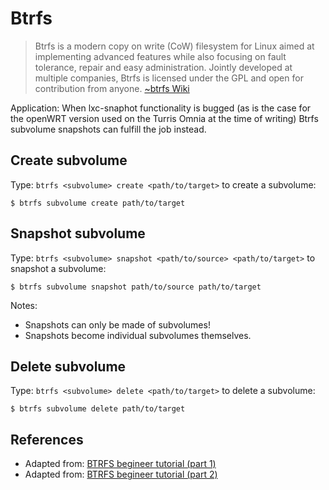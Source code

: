 # Btrfs

> Btrfs is a modern copy on write (CoW) filesystem for Linux aimed at implementing advanced features while also focusing on fault tolerance, repair and easy administration. Jointly developed at multiple companies, Btrfs is licensed under the GPL and open for contribution from anyone. [~btrfs Wiki][3]

Application: When lxc-snaphot functionality is bugged (as is the case for the openWRT version used on the Turris Omnia at the time of writing) Btrfs subvolume snapshots can fulfill the job instead.

## Create subvolume

Type: `btrfs <subvolume> create <path/to/target>` to create a subvolume:

```shell
$ btrfs subvolume create path/to/target
```


## Snapshot subvolume

Type: `btrfs <subvolume> snapshot <path/to/source> <path/to/target>` to snapshot a subvolume:

```shell
$ btrfs subvolume snapshot path/to/source path/to/target
```

Notes:
- Snapshots can only be made of subvolumes!
- Snapshots become individual subvolumes themselves.


## Delete subvolume

Type: `btrfs <subvolume> delete <path/to/target>` to delete a subvolume:

```
$ btrfs subvolume delete path/to/target
```


## References
- Adapted from: [BTRFS begineer tutorial (part 1)][1]
- Adapted from: [BTRFS begineer tutorial (part 2)][2]



<!-- REFERENCES -->

 [1]:https://www.linux.com/learn/how-manage-btrfs-storage-pools-subvolumes-and-snapshots-linux-part-1
 [2]: https://www.linux.com/learn/how-create-and-manage-btrfs-snapshots-and-rollbacks-linux-part-2
 [3]:https://btrfs.wiki.kernel.org/index.php/Main_Page
